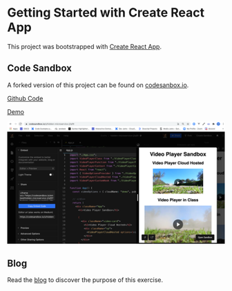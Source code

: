 # Getting Started with Create React App

This project was bootstrapped with [Create React App](https://github.com/facebook/create-react-app).

## Code Sandbox

A forked version of this project can be found on [codesanbox.io](https://codesandbox.io/s/confident-flower-dx5cm).

[Github Code](https://github.com/rebeccapeltz/react-video-player-alternatives)

[Demo](https://amazing-khorana-ae17ab.netlify.app/)

[![Codesandbox.io fork](./code-sandbox-import.png)](https://codesandbox.io/s/hidden-microservice-j2qf9)


## Blog

Read the [blog](./blog.md) to discover the purpose of this exercise.